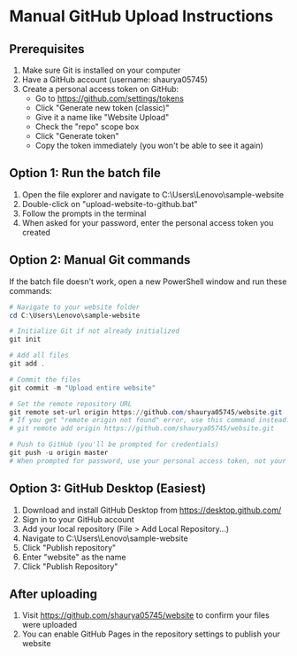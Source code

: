 # Manual GitHub Upload Instructions

## Prerequisites
1. Make sure Git is installed on your computer
2. Have a GitHub account (username: shaurya05745)
3. Create a personal access token on GitHub:
   - Go to https://github.com/settings/tokens
   - Click "Generate new token (classic)"
   - Give it a name like "Website Upload"
   - Check the "repo" scope box
   - Click "Generate token"
   - Copy the token immediately (you won't be able to see it again)

## Option 1: Run the batch file
1. Open the file explorer and navigate to C:\Users\Lenovo\sample-website
2. Double-click on "upload-website-to-github.bat"
3. Follow the prompts in the terminal
4. When asked for your password, enter the personal access token you created

## Option 2: Manual Git commands
If the batch file doesn't work, open a new PowerShell window and run these commands:

```powershell
# Navigate to your website folder
cd C:\Users\Lenovo\sample-website

# Initialize Git if not already initialized
git init

# Add all files
git add .

# Commit the files
git commit -m "Upload entire website"

# Set the remote repository URL
git remote set-url origin https://github.com/shaurya05745/website.git
# If you get "remote origin not found" error, use this command instead:
# git remote add origin https://github.com/shaurya05745/website.git

# Push to GitHub (you'll be prompted for credentials)
git push -u origin master
# When prompted for password, use your personal access token, not your GitHub password
```

## Option 3: GitHub Desktop (Easiest)
1. Download and install GitHub Desktop from https://desktop.github.com/
2. Sign in to your GitHub account
3. Add your local repository (File > Add Local Repository...)
4. Navigate to C:\Users\Lenovo\sample-website
5. Click "Publish repository"
6. Enter "website" as the name
7. Click "Publish Repository"

## After uploading
1. Visit https://github.com/shaurya05745/website to confirm your files were uploaded
2. You can enable GitHub Pages in the repository settings to publish your website
